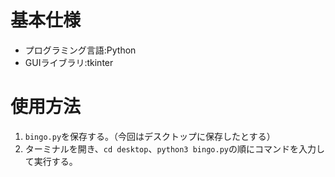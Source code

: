 # 基本仕様
- プログラミング言語:Python
- GUIライブラリ:tkinter

# 使用方法
1. `bingo.py`を保存する。（今回はデスクトップに保存したとする）
1. ターミナルを開き、`cd desktop`、`python3 bingo.py`の順にコマンドを入力して実行する。
